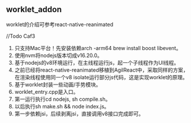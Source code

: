 ## worklet_addon

worklet的介绍可参考react-native-reanimated

//Todo Caf3
1. 只支持Mac平台！先安装依赖arch -arm64 brew install boost libevent。
2. 使用nvm将nodejs版本切成v16.20.0。
3. 基于nodejs的v8环境运行，在主线程运行js，起一个子线程作为UI线程。
4. 之前已经将react-native-reanimated移植到AgilReact中，采取同样的方案，在渲染线程使用同一个v8
   isolate运行部分js代码，这是实现worklet的原理。
5. 基于worklet封装一些动画/手势模块。
6. worklet_entry.cpp是入口。
7. 第一运行执行cd nodejs, sh compile.sh。
8. 以后执行sh make.sh && node index.js。
9. 第一步依赖jsi，后续剥离jsi，直接调用v8接口完成即可。